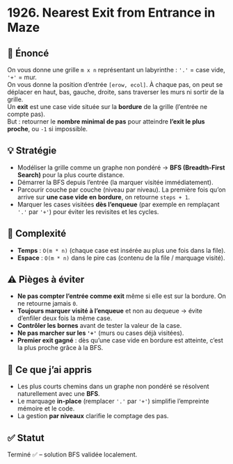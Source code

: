 # 1926. Nearest Exit from Entrance in Maze

## 📝 Énoncé
On vous donne une grille `m x n` représentant un labyrinthe : `'.'` = case vide, `'+'` = mur.  
On vous donne la position d’entrée `[erow, ecol]`. À chaque pas, on peut se déplacer en haut, bas, gauche, droite, sans traverser les murs ni sortir de la grille.  
Un **exit** est une case vide située sur la **bordure** de la grille (l’entrée ne compte pas).  
But : retourner le **nombre minimal de pas** pour atteindre **l’exit le plus proche**, ou `-1` si impossible.

## 💡 Stratégie
- Modéliser la grille comme un graphe non pondéré → **BFS (Breadth-First Search)** pour la plus courte distance.
- Démarrer la BFS depuis l’entrée (la marquer visitée immédiatement).
- Parcourir couche par couche (niveau par niveau). La première fois qu’on arrive sur **une case vide en bordure**, on retourne `steps + 1`.
- Marquer les cases visitées **dès l’enqueue** (par exemple en remplaçant `'.'` par `'+'`) pour éviter les revisites et les cycles.

## 🧠 Complexité
- **Temps** : `O(m * n)` (chaque case est insérée au plus une fois dans la file).
- **Espace** : `O(m * n)` dans le pire cas (contenu de la file / marquage visité).

## ⚠️ Pièges à éviter
- **Ne pas compter l’entrée comme exit** même si elle est sur la bordure. On ne retourne jamais `0`.
- **Toujours marquer visité à l’enqueue** et non au dequeue → évite d’enfiler deux fois la même case.
- **Contrôler les bornes** avant de tester la valeur de la case.
- **Ne pas marcher sur les `'+'`** (murs ou cases déjà visitées).
- **Premier exit gagné** : dès qu’une case vide en bordure est atteinte, c’est la plus proche grâce à la BFS.

## 💬 Ce que j’ai appris
- Les plus courts chemins dans un graphe non pondéré se résolvent naturellement avec une **BFS**.
- Le marquage **in-place** (remplacer `'.'` par `'+'`) simplifie l’empreinte mémoire et le code.
- La gestion **par niveaux** clarifie le comptage des pas.

## ✅ Statut
Terminé ✅ – solution BFS validée localement.
